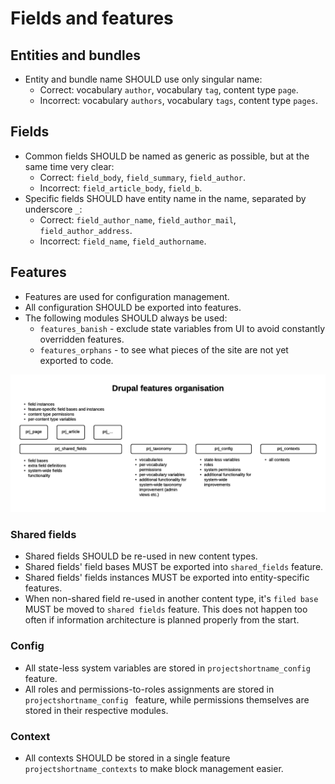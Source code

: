 # Fields and features

## Entities and bundles
* Entity and bundle name SHOULD use only singular name:
  * Correct: vocabulary `author`, vocabulary `tag`, content type `page`.
  * Incorrect: vocabulary `authors`, vocabulary `tags`, content type `pages`.

## Fields
* Common fields SHOULD be named as generic as possible, but at the same time very clear:
  * Correct: `field_body`, `field_summary`, `field_author`.
  * Incorrect: `field_article_body`, `field_b`.
* Specific fields SHOULD have entity name in the name, separated by underscore `_`:
  * Correct: `field_author_name`, `field_author_mail`, `field_author_address`.
  * Incorrect: `field_name`, `field_authorname`.

## Features
* Features are used for configuration management.
* All configuration SHOULD be exported into features.
* The following modules SHOULD always be used:
  * `features_banish` - exclude state variables from UI to avoid constantly overridden features.
  * `features_orphans` - to see what pieces of the site are not yet exported to code.

![](https://raw.githubusercontent.com/alexdesignworks/drupal-organised/master/images/fields_and_features.png)

### Shared fields
* Shared fields SHOULD be re-used in new content types.
* Shared fields' field bases MUST be exported into `shared_fields` feature.
* Shared fields' fields instances MUST be exported into entity-specific features.
* When non-shared field re-used in another content type, it's `filed base` MUST be moved to `shared fields` feature. This does not happen too often if information architecture is planned properly from the start.

### Config
* All state-less system variables are stored in `projectshortname_config` feature.
* All roles and permissions-to-roles assignments are stored in `projectshortname_config ` feature, while permissions themselves are stored in their respective modules.

### Context
* All contexts SHOULD be stored in a single feature `projectshortname_contexts` to make block management easier.
